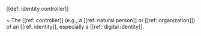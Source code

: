 [[def: identity controller]]

~ The [[ref: controller]] (e.g., a [[ref: natural person]] or [[ref: organization]]) of an [[ref: identity]], especially a [[ref: digital identity]].
